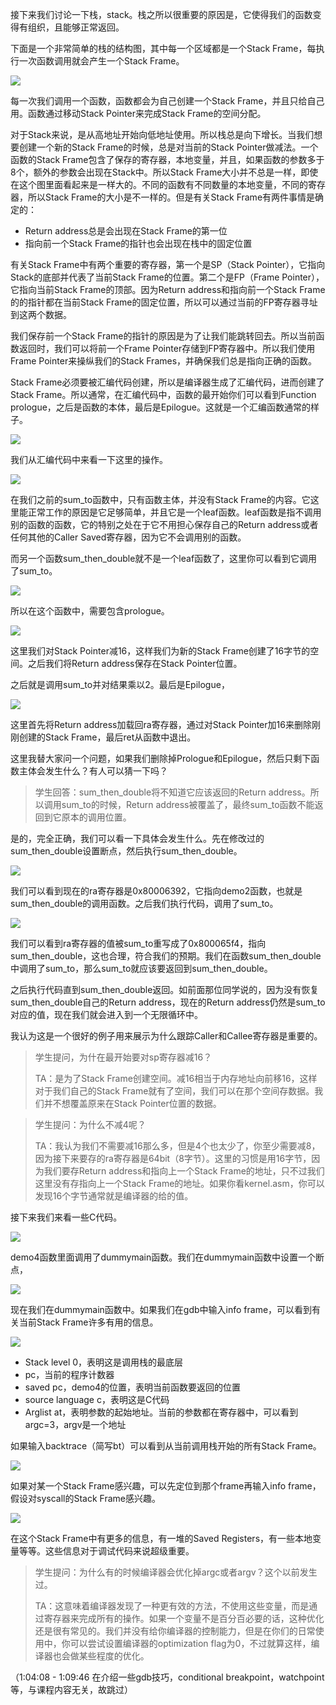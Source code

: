 接下来我们讨论一下栈，stack。栈之所以很重要的原因是，它使得我们的函数变得有组织，且能够正常返回。

下面是一个非常简单的栈的结构图，其中每一个区域都是一个Stack Frame，每执行一次函数调用就会产生一个Stack Frame。

[![](https://github.com/huihongxiao/MIT6.S081/raw/master/.gitbook/assets/image%20(867).png)](https://github.com/huihongxiao/MIT6.S081/blob/master/.gitbook/assets/image%20\(867\).png)

每一次我们调用一个函数，函数都会为自己创建一个Stack Frame，并且只给自己用。函数通过移动Stack Pointer来完成Stack Frame的空间分配。

对于Stack来说，是从高地址开始向低地址使用。所以栈总是向下增长。当我们想要创建一个新的Stack Frame的时候，总是对当前的Stack Pointer做减法。一个函数的Stack Frame包含了保存的寄存器，本地变量，并且，如果函数的参数多于8个，额外的参数会出现在Stack中。所以Stack Frame大小并不总是一样，即使在这个图里面看起来是一样大的。不同的函数有不同数量的本地变量，不同的寄存器，所以Stack Frame的大小是不一样的。但是有关Stack Frame有两件事情是确定的：

- Return address总是会出现在Stack Frame的第一位
- 指向前一个Stack Frame的指针也会出现在栈中的固定位置

有关Stack Frame中有两个重要的寄存器，第一个是SP（Stack Pointer），它指向Stack的底部并代表了当前Stack Frame的位置。第二个是FP（Frame Pointer），它指向当前Stack Frame的顶部。因为Return address和指向前一个Stack Frame的的指针都在当前Stack Frame的固定位置，所以可以通过当前的FP寄存器寻址到这两个数据。

我们保存前一个Stack Frame的指针的原因是为了让我们能跳转回去。所以当前函数返回时，我们可以将前一个Frame Pointer存储到FP寄存器中。所以我们使用Frame Pointer来操纵我们的Stack Frames，并确保我们总是指向正确的函数。

Stack Frame必须要被汇编代码创建，所以是编译器生成了汇编代码，进而创建了Stack Frame。所以通常，在汇编代码中，函数的最开始你们可以看到Function prologue，之后是函数的本体，最后是Epilogue。这就是一个汇编函数通常的样子。

[![](https://github.com/huihongxiao/MIT6.S081/raw/master/.gitbook/assets/image%20(708).png)](https://github.com/huihongxiao/MIT6.S081/blob/master/.gitbook/assets/image%20\(708\).png)

我们从汇编代码中来看一下这里的操作。

[![](https://github.com/huihongxiao/MIT6.S081/raw/master/.gitbook/assets/image%20(827).png)](https://github.com/huihongxiao/MIT6.S081/blob/master/.gitbook/assets/image%20\(827\).png)

在我们之前的sum_to函数中，只有函数主体，并没有Stack Frame的内容。它这里能正常工作的原因是它足够简单，并且它是一个leaf函数。leaf函数是指不调用别的函数的函数，它的特别之处在于它不用担心保存自己的Return address或者任何其他的Caller Saved寄存器，因为它不会调用别的函数。

而另一个函数sum_then_double就不是一个leaf函数了，这里你可以看到它调用了sum_to。

[![](https://github.com/huihongxiao/MIT6.S081/raw/master/.gitbook/assets/image%20(843).png)](https://github.com/huihongxiao/MIT6.S081/blob/master/.gitbook/assets/image%20\(843\).png)

所以在这个函数中，需要包含prologue。

[![](https://github.com/huihongxiao/MIT6.S081/raw/master/.gitbook/assets/image%20(682).png)](https://github.com/huihongxiao/MIT6.S081/blob/master/.gitbook/assets/image%20\(682\).png)

这里我们对Stack Pointer减16，这样我们为新的Stack Frame创建了16字节的空间。之后我们将Return address保存在Stack Pointer位置。

之后就是调用sum_to并对结果乘以2。最后是Epilogue，

[![](https://github.com/huihongxiao/MIT6.S081/raw/master/.gitbook/assets/image%20(781).png)](https://github.com/huihongxiao/MIT6.S081/blob/master/.gitbook/assets/image%20\(781\).png)

这里首先将Return address加载回ra寄存器，通过对Stack Pointer加16来删除刚刚创建的Stack Frame，最后ret从函数中退出。

这里我替大家问一个问题，如果我们删除掉Prologue和Epilogue，然后只剩下函数主体会发生什么？有人可以猜一下吗？

> 学生回答：sum_then_double将不知道它应该返回的Return address。所以调用sum_to的时候，Return address被覆盖了，最终sum_to函数不能返回到它原本的调用位置。

是的，完全正确，我们可以看一下具体会发生什么。先在修改过的sum_then_double设置断点，然后执行sum_then_double。

[![](https://github.com/huihongxiao/MIT6.S081/raw/master/.gitbook/assets/image%20(865).png)](https://github.com/huihongxiao/MIT6.S081/blob/master/.gitbook/assets/image%20\(865\).png)

我们可以看到现在的ra寄存器是0x80006392，它指向demo2函数，也就是sum_then_double的调用函数。之后我们执行代码，调用了sum_to。

[![](https://github.com/huihongxiao/MIT6.S081/raw/master/.gitbook/assets/image%20(862).png)](https://github.com/huihongxiao/MIT6.S081/blob/master/.gitbook/assets/image%20\(862\).png)

我们可以看到ra寄存器的值被sum_to重写成了0x800065f4，指向sum_then_double，这也合理，符合我们的预期。我们在函数sum_then_double中调用了sum_to，那么sum_to就应该要返回到sum_then_double。

之后执行代码直到sum_then_double返回。如前面那位同学说的，因为没有恢复sum_then_double自己的Return address，现在的Return address仍然是sum_to对应的值，现在我们就会进入到一个无限循环中。

我认为这是一个很好的例子用来展示为什么跟踪Caller和Callee寄存器是重要的。

> 学生提问，为什在最开始要对sp寄存器减16？
> 
> TA：是为了Stack Frame创建空间。减16相当于内存地址向前移16，这样对于我们自己的Stack Frame就有了空间，我们可以在那个空间存数据。我们并不想覆盖原来在Stack Pointer位置的数据。


> 学生提问：为什么不减4呢？
> 
> TA：我认为我们不需要减16那么多，但是4个也太少了，你至少需要减8，因为接下来要存的ra寄存器是64bit（8字节）。这里的习惯是用16字节，因为我们要存Return address和指向上一个Stack Frame的地址，只不过我们这里没有存指向上一个Stack Frame的地址。如果你看kernel.asm，你可以发现16个字节通常就是编译器的给的值。

接下来我们来看一些C代码。

[![](https://github.com/huihongxiao/MIT6.S081/raw/master/.gitbook/assets/image%20(857).png)](https://github.com/huihongxiao/MIT6.S081/blob/master/.gitbook/assets/image%20\(857\).png)

demo4函数里面调用了dummymain函数。我们在dummymain函数中设置一个断点，

[![](https://github.com/huihongxiao/MIT6.S081/raw/master/.gitbook/assets/image%20(809).png)](https://github.com/huihongxiao/MIT6.S081/blob/master/.gitbook/assets/image%20\(809\).png)

现在我们在dummymain函数中。如果我们在gdb中输入info frame，可以看到有关当前Stack Frame许多有用的信息。

[![](https://github.com/huihongxiao/MIT6.S081/raw/master/.gitbook/assets/image%20(720).png)](https://github.com/huihongxiao/MIT6.S081/blob/master/.gitbook/assets/image%20\(720\).png)

- Stack level 0，表明这是调用栈的最底层
- pc，当前的程序计数器
- saved pc，demo4的位置，表明当前函数要返回的位置
- source language c，表明这是C代码
- Arglist at，表明参数的起始地址。当前的参数都在寄存器中，可以看到argc=3，argv是一个地址

如果输入backtrace（简写bt）可以看到从当前调用栈开始的所有Stack Frame。

[![](https://github.com/huihongxiao/MIT6.S081/raw/master/.gitbook/assets/image%20(753).png)](https://github.com/huihongxiao/MIT6.S081/blob/master/.gitbook/assets/image%20\(753\).png)

如果对某一个Stack Frame感兴趣，可以先定位到那个frame再输入info frame，假设对syscall的Stack Frame感兴趣。

[![](https://github.com/huihongxiao/MIT6.S081/raw/master/.gitbook/assets/image%20(789).png)](https://github.com/huihongxiao/MIT6.S081/blob/master/.gitbook/assets/image%20\(789\).png)

在这个Stack Frame中有更多的信息，有一堆的Saved Registers，有一些本地变量等等。这些信息对于调试代码来说超级重要。

> 学生提问：为什么有的时候编译器会优化掉argc或者argv？这个以前发生过。
> 
> TA：这意味着编译器发现了一种更有效的方法，不使用这些变量，而是通过寄存器来完成所有的操作。如果一个变量不是百分百必要的话，这种优化还是很有常见的。我们并没有给你编译器的控制能力，但是在你们的日常使用中，你可以尝试设置编译器的optimization flag为0，不过就算这样，编译器也会做某些程度的优化。

（1:04:08 - 1:09:46 在介绍一些gdb技巧，conditional breakpoint，watchpoint等，与课程内容无关，故跳过）